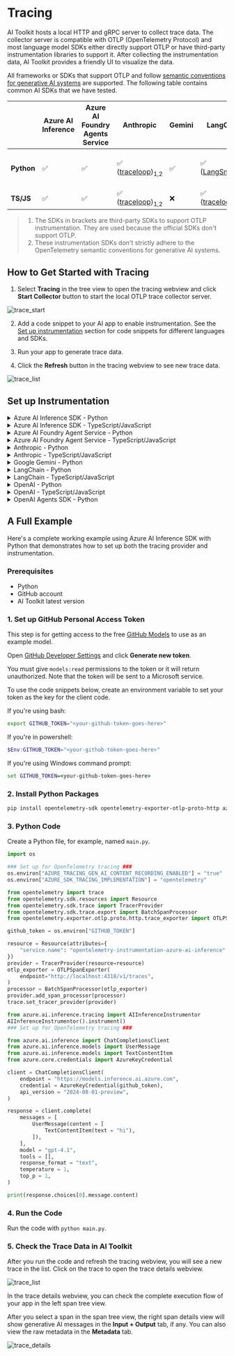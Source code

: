 # Tracing

AI Toolkit hosts a local HTTP and gRPC server to collect trace data. The collector server is compatible with OTLP (OpenTelemetry Protocol) and most language model SDKs either directly support OTLP or have third-party instrumentation libraries to support it. After collecting the instrumentation data, AI Toolkit provides a friendly UI to visualize the data.

All frameworks or SDKs that support OTLP and follow [semantic conventions for generative AI systems](https://opentelemetry.io/docs/specs/semconv/gen-ai/) are supported. The following table contains common AI SDKs that we have tested.

| | Azure AI Inference | Azure AI Foundry Agents Service | Anthropic | Gemini | LangChain | OpenAI SDK | OpenAI Agents SDK |
|---|---|---|---|---|---|---|---|
| **Python** | ✅ | ✅ | ✅ ([traceloop](https://github.com/traceloop/openllmetry))<sub>1,2</sub> | ✅  | ✅ ([LangSmith](https://github.com/langchain-ai/langsmith-sdk))<sub>1,2</sub> | ✅ ([opentelemetry-python-contrib](https://github.com/open-telemetry/opentelemetry-python-contrib))<sub>1</sub> | ✅ ([Logfire](https://github.com/pydantic/logfire))<sub>1,2</sub>  |
| **TS/JS** | ✅ | ✅ | ✅ ([traceloop](https://github.com/traceloop/openllmetry))<sub>1,2</sub>| ❌ |✅ ([traceloop](https://github.com/traceloop/openllmetry))<sub>1,2</sub> |✅ ([traceloop](https://github.com/traceloop/openllmetry))<sub>1,2</sub>|❌|

> 1. The SDKs in brackets are third-party SDKs to support OTLP instrumentation. They are used because the official SDKs don't support OTLP.
> 2. These instrumentation SDKs don't strictly adhere to the OpenTelemetry semantic conventions for generative AI systems.

## How to Get Started with Tracing

1. Select **Tracing** in the tree view to open the tracing webview and click **Start Collector** button to start the local OTLP trace collector server.

![trace_start](./Images/trace_start.png)

2. Add a code snippet to your AI app to enable instrumentation. See the [Set up instrumentation](#set-up-instrumentation) section for code snippets for different languages and SDKs.

3. Run your app to generate trace data.

4. Click the **Refresh** button in the tracing webview to see new trace data.

![trace_list](./Images/trace_list.png)


## Set up Instrumentation

<details>
<summary>Azure AI Inference SDK - Python</summary>

**Installation:**
```bash
pip install opentelemetry-sdk opentelemetry-exporter-otlp-proto-http azure-ai-inference[opentelemetry]
```

**Setup:**
```python
import os
os.environ["AZURE_TRACING_GEN_AI_CONTENT_RECORDING_ENABLED"] = "true"
os.environ["AZURE_SDK_TRACING_IMPLEMENTATION"] = "opentelemetry"

from opentelemetry.sdk.resources import Resource
from opentelemetry.sdk.trace import TracerProvider
from opentelemetry.sdk.trace.export import BatchSpanProcessor
from opentelemetry.exporter.otlp.proto.http.trace_exporter import OTLPSpanExporter

resource = Resource(attributes={
    "service.name": "opentelemetry-instrumentation-azure-ai-agents"
})
provider = TracerProvider(resource=resource)
otlp_exporter = OTLPSpanExporter(
    endpoint="http://localhost:4318/v1/traces",
)
processor = BatchSpanProcessor(otlp_exporter)
provider.add_span_processor(processor)
trace.set_tracer_provider(provider)

from azure.ai.inference.tracing import AIInferenceInstrumentor
AIInferenceInstrumentor().instrument(True)
```
</details>


<details>
<summary>Azure AI Inference SDK - TypeScript/JavaScript</summary>

**Installation:**
```bash
npm install @azure/opentelemetry-instrumentation-azure-sdk @opentelemetry/api @opentelemetry/exporter-trace-otlp-proto @opentelemetry/instrumentation @opentelemetry/resources @opentelemetry/sdk-trace-node
```

**Setup:**
```javascript
const { context } = require("@opentelemetry/api");
const { resourceFromAttributes } = require("@opentelemetry/resources");
const {
  NodeTracerProvider,
  SimpleSpanProcessor,
} = require("@opentelemetry/sdk-trace-node");
const { OTLPTraceExporter } = require('@opentelemetry/exporter-trace-otlp-proto');

const exporter = new OTLPTraceExporter({
    url: "http://localhost:4318/v1/traces",
});
const provider = new NodeTracerProvider({
    resource: resourceFromAttributes({
        "service.name": "opentelemetry-instrumentation-azure-ai-inference",
    }),
    spanProcessors: [
        new SimpleSpanProcessor(exporter)
    ],
});
provider.register();

const { registerInstrumentations } = require("@opentelemetry/instrumentation");
const { createAzureSdkInstrumentation } = require("@azure/opentelemetry-instrumentation-azure-sdk");

registerInstrumentations({
  instrumentations: [createAzureSdkInstrumentation()],
});
```
</details>

<details>
<summary>Azure AI Foundry Agent Service - Python</summary>

**Installation:**
```bash
pip install opentelemetry-sdk opentelemetry-exporter-otlp-proto-http azure-ai-inference[opentelemetry]
```

**Setup:**
```python
import os
os.environ["AZURE_TRACING_GEN_AI_CONTENT_RECORDING_ENABLED"] = "true"
os.environ["AZURE_SDK_TRACING_IMPLEMENTATION"] = "opentelemetry"

from opentelemetry.sdk.resources import Resource
from opentelemetry.sdk.trace import TracerProvider
from opentelemetry.sdk.trace.export import BatchSpanProcessor
from opentelemetry.exporter.otlp.proto.http.trace_exporter import OTLPSpanExporter

resource = Resource(attributes={
    "service.name": "opentelemetry-instrumentation-azure-ai-agents"
})
provider = TracerProvider(resource=resource)
otlp_exporter = OTLPSpanExporter(
    endpoint="http://localhost:4318/v1/traces",
)
processor = BatchSpanProcessor(otlp_exporter)
provider.add_span_processor(processor)
trace.set_tracer_provider(provider)

from azure.ai.agents.telemetry import AIAgentsInstrumentor
AIAgentsInstrumentor().instrument(True)
```
</details>

<details>
<summary>Azure AI Foundry Agent Service - TypeScript/JavaScript</summary>

**Installation:**
```bash
npm install @azure/opentelemetry-instrumentation-azure-sdk @opentelemetry/api @opentelemetry/exporter-trace-otlp-proto @opentelemetry/instrumentation @opentelemetry/resources @opentelemetry/sdk-trace-node
```

**Setup:**
```javascript
const { context } = require("@opentelemetry/api");
const { resourceFromAttributes } = require("@opentelemetry/resources");
const {
  NodeTracerProvider,
  SimpleSpanProcessor,
} = require("@opentelemetry/sdk-trace-node");
const { OTLPTraceExporter } = require('@opentelemetry/exporter-trace-otlp-proto');

const exporter = new OTLPTraceExporter({
    url: "http://localhost:4318/v1/traces",
});
const provider = new NodeTracerProvider({
    resource: resourceFromAttributes({
        "service.name": "opentelemetry-instrumentation-azure-ai-inference",
    }),
    spanProcessors: [
        new SimpleSpanProcessor(exporter)
    ],
});
provider.register();

const { registerInstrumentations } = require("@opentelemetry/instrumentation");
const { createAzureSdkInstrumentation } = require("@azure/opentelemetry-instrumentation-azure-sdk");

registerInstrumentations({
  instrumentations: [createAzureSdkInstrumentation()],
});
```
</details>

<details>
<summary>Anthropic - Python</summary>

**Installation:**
```bash
pip install opentelemetry-sdk opentelemetry-exporter-otlp-proto-http opentelemetry-instrumentation-anthropic
```

**Setup:**
```python
from opentelemetry import trace
from opentelemetry.sdk.resources import Resource
from opentelemetry.sdk.trace import TracerProvider
from opentelemetry.sdk.trace.export import BatchSpanProcessor
from opentelemetry.exporter.otlp.proto.http.trace_exporter import OTLPSpanExporter

resource = Resource(attributes={
    "service.name": "opentelemetry-instrumentation-anthropic-traceloop"
})
provider = TracerProvider(resource=resource)
otlp_exporter = OTLPSpanExporter(
    endpoint="http://localhost:4318/v1/traces",
)
processor = BatchSpanProcessor(otlp_exporter)
provider.add_span_processor(processor)
trace.set_tracer_provider(provider)

from opentelemetry.instrumentation.anthropic import AnthropicInstrumentor
AnthropicInstrumentor().instrument()
```
</details>

<details>
<summary>Anthropic - TypeScript/JavaScript</summary>

**Installation:**
```bash
npm install @traceloop/node-server-sdk
```

**Setup:**
```javascript
const { initialize } = require("@traceloop/node-server-sdk");
const { trace } = require("@opentelemetry/api");

initialize({
    appName: "opentelemetry-instrumentation-anthropic-traceloop",
    baseUrl: "http://localhost:4318",
    disableBatch: true,
});
```
</details>

<details>
<summary>Google Gemini - Python</summary>

**Installation:**
```bash
pip install opentelemetry-sdk opentelemetry-exporter-otlp-proto-http opentelemetry-instrumentation-google-genai
```

**Setup:**
```python
from opentelemetry import trace
from opentelemetry.sdk.resources import Resource
from opentelemetry.sdk.trace import TracerProvider
from opentelemetry.sdk.trace.export import BatchSpanProcessor
from opentelemetry.exporter.otlp.proto.http.trace_exporter import OTLPSpanExporter

resource = Resource(attributes={
    "service.name": "opentelemetry-instrumentation-google-genai"
})
provider = TracerProvider(resource=resource)
otlp_exporter = OTLPSpanExporter(
    endpoint="http://localhost:4318/v1/traces",
)
processor = BatchSpanProcessor(otlp_exporter)
provider.add_span_processor(processor)
trace.set_tracer_provider(provider)

from opentelemetry.instrumentation.google_genai import GoogleGenAiSdkInstrumentor
GoogleGenAiSdkInstrumentor().instrument(enable_content_recording=True)
```
</details>

<details>
<summary>LangChain - Python</summary>

**Installation:**
```bash
pip install langsmith[otel]
```

**Setup:**
```python
import os
os.environ["LANGSMITH_OTEL_ENABLED"] = "true"
os.environ["LANGSMITH_TRACING"] = "true"
os.environ["OTEL_EXPORTER_OTLP_ENDPOINT"] = "http://localhost:4318"
```
</details>

<details>
<summary>LangChain - TypeScript/JavaScript</summary>

**Installation:**
```bash
npm install @traceloop/node-server-sdk
```

**Setup:**
```javascript
const { initialize } = require("@traceloop/node-server-sdk");
initialize({
    appName: "opentelemetry-instrumentation-langchain-traceloop",
    baseUrl: "http://localhost:4318",
    disableBatch: true,
});
```
</details>

<details>
<summary>OpenAI - Python</summary>

**Installation:**
```bash
pip install opentelemetry-sdk opentelemetry-exporter-otlp-proto-http opentelemetry-instrumentation-openai-v2
```

**Setup:**
```python
from opentelemetry import trace
from opentelemetry.exporter.otlp.proto.http.trace_exporter import OTLPSpanExporter
from opentelemetry.sdk.trace import TracerProvider
from opentelemetry.sdk.trace.export import BatchSpanProcessor
from opentelemetry.instrumentation.openai_v2 import OpenAIInstrumentor

# Set up tracer provider
trace.set_tracer_provider(TracerProvider())

# Configure OTLP exporter
otlp_exporter = OTLPSpanExporter(
    endpoint="http://localhost:4318/v1/traces"
)

# Add span processor
trace.get_tracer_provider().add_span_processor(
    BatchSpanProcessor(otlp_exporter)
)

# Enable OpenAI instrumentation
OpenAIInstrumentor().instrument()
```
</details>

<details>
<summary>OpenAI - TypeScript/JavaScript</summary>

**Installation:**
```bash
npm install @traceloop/instrumentation-openai @traceloop/node-server-sdk
```

**Setup:**
```javascript
const { initialize } = require("@traceloop/node-server-sdk");
initialize({
    appName: "opentelemetry-instrumentation-openai-traceloop",
    baseUrl: "http://localhost:4318",
    disableBatch: true,
});
```
</details>

<details>
<summary>OpenAI Agents SDK - Python</summary>

**Installation:**
```bash
pip install logfire
```

**Setup:**
```python
import logfire
import os

os.environ["OTEL_EXPORTER_OTLP_TRACES_ENDPOINT"] = "http://localhost:4318/v1/traces"

logfire.configure(
    service_name="opentelemetry-instrumentation-openai-agents-logfire",
    send_to_logfire=False,
)
logfire.instrument_openai_agents()
```
</details>

## A Full Example

Here's a complete working example using Azure AI Inference SDK with Python that demonstrates how to set up both the tracing provider and instrumentation.

### Prerequisites

- Python
- GitHub account
- AI Toolkit latest version

### 1. Set up GitHub Personal Access Token


This step is for getting access to the free [GitHub Models](https://docs.github.com/en/github-models) to use as an example model.

Open [GitHub Developer Settings](https://github.com/settings/tokens) and click **Generate new token**.

You must give `models:read` permissions to the token or it will return unauthorized. Note that the token will be sent to a Microsoft service.

To use the code snippets below, create an environment variable to set your token as the key for the client code.

If you're using bash:

```bash
export GITHUB_TOKEN="<your-github-token-goes-here>"
```

If you're in powershell:

```powershell
$Env:GITHUB_TOKEN="<your-github-token-goes-here>"
```

If you're using Windows command prompt:

```cmd
set GITHUB_TOKEN=<your-github-token-goes-here>
```

### 2. Install Python Packages

```bash
pip install opentelemetry-sdk opentelemetry-exporter-otlp-proto-http azure-ai-inference[opentelemetry]
```
### 3. Python Code

Create a Python file, for example, named `main.py`.

```python
import os

### Set up for OpenTelemetry tracing ###
os.environ["AZURE_TRACING_GEN_AI_CONTENT_RECORDING_ENABLED"] = "true"
os.environ["AZURE_SDK_TRACING_IMPLEMENTATION"] = "opentelemetry"

from opentelemetry import trace
from opentelemetry.sdk.resources import Resource
from opentelemetry.sdk.trace import TracerProvider
from opentelemetry.sdk.trace.export import BatchSpanProcessor
from opentelemetry.exporter.otlp.proto.http.trace_exporter import OTLPSpanExporter

github_token = os.environ["GITHUB_TOKEN"]

resource = Resource(attributes={
    "service.name": "opentelemetry-instrumentation-azure-ai-inference"
})
provider = TracerProvider(resource=resource)
otlp_exporter = OTLPSpanExporter(
    endpoint="http://localhost:4318/v1/traces",
)
processor = BatchSpanProcessor(otlp_exporter)
provider.add_span_processor(processor)
trace.set_tracer_provider(provider)

from azure.ai.inference.tracing import AIInferenceInstrumentor
AIInferenceInstrumentor().instrument()
### Set up for OpenTelemetry tracing ###

from azure.ai.inference import ChatCompletionsClient
from azure.ai.inference.models import UserMessage
from azure.ai.inference.models import TextContentItem
from azure.core.credentials import AzureKeyCredential

client = ChatCompletionsClient(
    endpoint = "https://models.inference.ai.azure.com",
    credential = AzureKeyCredential(github_token),
    api_version = "2024-08-01-preview",
)

response = client.complete(
    messages = [
        UserMessage(content = [
            TextContentItem(text = "hi"),
        ]),
    ],
    model = "gpt-4.1",
    tools = [],
    response_format = "text",
    temperature = 1,
    top_p = 1,
)

print(response.choices[0].message.content)
```

### 4. Run the Code

Run the code with `python main.py`.

### 5. Check the Trace Data in AI Toolkit

After you run the code and refresh the tracing webview, you will see a new trace in the list. Click on the trace to open the trace details webview.

![trace_list](./Images/trace_list.png)

In the trace details webview, you can check the complete execution flow of your app in the left span tree view.

After you select a span in the span tree view, the right span details view will show generative AI messages in the **Input + Output** tab, if any. You can also view the raw metadata in the **Metadata** tab.

![trace_details](./Images/trace_details.png)


